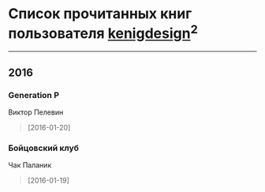 # Список прочитанных книг пользователя [kenigdesign](http://vk.com/id170923121)<sup>2</sup>
---

## 2016

### Generation P
Виктор Пелевин
> [2016-01-20] 


### Бойцовский клуб
Чак Паланик
> [2016-01-19] 



